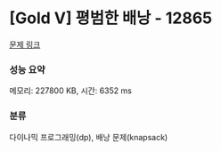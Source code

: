 # [Gold V] 평범한 배낭 - 12865 

[문제 링크](https://www.acmicpc.net/problem/12865) 

### 성능 요약

메모리: 227800 KB, 시간: 6352 ms

### 분류

다이나믹 프로그래밍(dp), 배낭 문제(knapsack)

